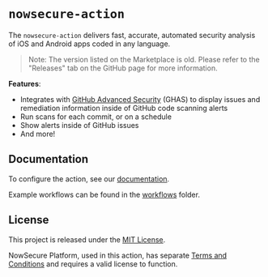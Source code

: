 # `nowsecure-action`

The `nowsecure-action` delivers fast, accurate, automated security analysis of iOS and Android apps coded in any language.

> Note: The version listed on the Marketplace is old. Please refer to the "Releases" tab on the GitHub page for more information.

**Features**:

- Integrates with [GitHub Advanced Security](https://docs.github.com/en/get-started/learning-about-github/about-github-advanced-security) (GHAS) to display issues and remediation information inside of GitHub code scanning alerts
- Run scans for each commit, or on a schedule
- Show alerts inside of GitHub issues
- And more!

## Documentation

To configure the action, see our [documentation](./docs).

Example workflows can be found in the [workflows](./workflows) folder.

## License

This project is released under the [MIT License](https://github.com/nowsecure/nowsecure-action/blob/master/LICENSE).

NowSecure Platform, used in this action, has separate [Terms and Conditions](https://www.nowsecure.com/terms-and-conditions/) and requires a valid license to function.
